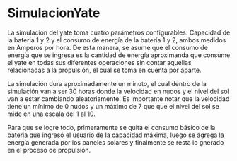 # SimulacionYate

La simulación del yate toma cuatro parámetros configurables: Capacidad de la bateria 1 y 2 y el consumo de energía de la batería 1 y 2, ambos medidos en Amperos por hora. De esta manera, se asume que el consumo de energía que se ingresa es la cantidad de energía aproximanda que consume el yate en todas sus diferentes operaciones sin contar aquellas relacionadas a la propulsión, el cual se toma en cuenta por aparte. 

La simulación dura aproximadamente un minuto, el cual dentro de la simulación van a ser 30 horas donde la velocidad en nudos y el nivel del sol van a estar cambiando aleatoriamente. Es importante notar que la velocidad tiene un mínimo de 0 nudos y un máximo de 7 que que el nivel del sol se mide en una escala del 1 al 10. 

Para que se logre todo, primeramente se quita el consumo básico de la bateria que ingresó el usuario de la capacidad máxima, luego se agrega la energía generada por los paneles solares y finalmente se resta lo gnerado en el proceso de propulsión. 
